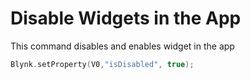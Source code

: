 # Disable Widgets in the App

This command disables and enables widget in the app

```cpp
Blynk.setProperty(V0,"isDisabled", true);
```



